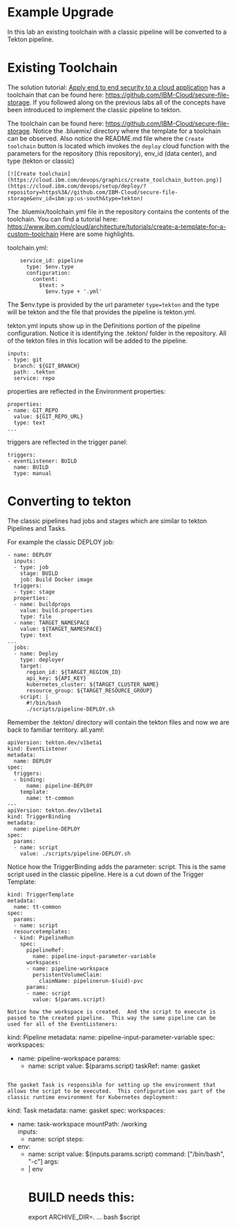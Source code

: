 # Example Upgrade
In this lab an existing toolchain with a classic pipeline will be converted to a Tekton pipeline.

# Existing Toolchain
The solution tutorial: [Apply end to end security to a cloud application](https://cloud.ibm.com/docs/tutorials?topic=solution-tutorials-cloud-e2e-security) has a toolchain that can be found here: https://github.com/IBM-Cloud/secure-file-storage.  If you followed along on the previous labs all of the concepts have been introduced to implement the classic pipeline to tekton.

The toolchain can be found here: https://github.com/IBM-Cloud/secure-file-storage.  Notice the .bluemix/ directory where the template for a toolchain can be observed.  Also notice the README.md file where the `Create toolchain` button is located which invokes the `deploy` cloud function with the parameters for the repository (this repository), env_id (data center), and type (tekton or classic)

```
[![Create toolchain](https://cloud.ibm.com/devops/graphics/create_toolchain_button.png)](https://cloud.ibm.com/devops/setup/deploy/?repository=https%3A//github.com/IBM-Cloud/secure-file-storage&env_id=ibm:yp:us-south&type=tekton)
```

The .bluemix/toolchain.yml file in the repository contains the contents of the toolchain.  You can find a tutorial here: https://www.ibm.com/cloud/architecture/tutorials/create-a-template-for-a-custom-toolchain  Here are some highlights.

toolchain.yml:
```
    service_id: pipeline
      type: $env.type
      configuration:
        content:
          $text: >
            $env.type + '.yml'

```

The $env.type is provided by the url parameter `type=tekton` and the type will be tekton and the file that provides the pipeline is tekton.yml.

tekton.yml inputs show up in the Definitions portion of the pipeline configuration.  Notice it is identifying the .tekton/ folder in the repository. All of the tekton files in this location will be added to the pipeline.
```
inputs:
- type: git
  branch: ${GIT_BRANCH}
  path: .tekton
  service: repo
```

properties are reflected in the Environment properties:
```
properties:
- name: GIT_REPO
  value: ${GIT_REPO_URL} 
  type: text 
...

```

triggers are reflected in the trigger panel:
```
triggers:
- eventListener: BUILD
  name: BUILD
  type: manual
```

# Converting to tekton
The classic pipelines had jobs and stages which are similar to tekton Pipelines and Tasks.

For example the classic DEPLOY job:
```
- name: DEPLOY
  inputs:
  - type: job
    stage: BUILD
    job: Build Docker image
  triggers:
  - type: stage
  properties:
  - name: buildprops
    value: build.properties
    type: file
  - name: TARGET_NAMESPACE
    value: ${TARGET_NAMESPACE}
    type: text
...
  jobs:
  - name: Deploy
    type: deployer
    target:
      region_id: ${TARGET_REGION_ID}
      api_key: ${API_KEY}
      kubernetes_cluster: ${TARGET_CLUSTER_NAME}
      resource_group: ${TARGET_RESOURCE_GROUP}
    script: |
      #!/bin/bash
      ./scripts/pipeline-DEPLOY.sh
```

Remember the .tekton/ directory will contain the tekton files and now we are back to familiar territory.  all.yaml:
```
apiVersion: tekton.dev/v1beta1
kind: EventListener
metadata:
  name: DEPLOY
spec:
  triggers:
  - binding:
      name: pipeline-DEPLOY
    template:
      name: tt-common
---
apiVersion: tekton.dev/v1beta1
kind: TriggerBinding
metadata:
  name: pipeline-DEPLOY
spec:
  params:
  - name: script
    value: ./scripts/pipeline-DEPLOY.sh
```

Notice how the TriggerBinding adds the parameter: script.  This is the same script used in the classic pipeline.  Here is a cut down of the Trigger Template:
```
kind: TriggerTemplate
metadata:
  name: tt-common
spec:
  params:
  - name: script
  resourcetemplates:
  - kind: PipelineRun
    spec:
      pipelineRef:
        name: pipeline-input-parameter-variable
      workspaces:
      - name: pipeline-workspace
        persistentVolumeClaim:
          claimName: pipelinerun-$(uid)-pvc
      params:
      - name: script
        value: $(params.script)

Notice how the workspace is created.  And the script to execute is passed to the created pipeline.  This way the same pipeline can be used for all of the EventListeners:
```
kind: Pipeline
metadata:
  name: pipeline-input-parameter-variable
spec:
  workspaces:
  - name: pipeline-workspace
  params:
    - name: script
      value: $(params.script)
    taskRef:
      name: gasket
```

The gasket Task is responsible for setting up the environment that allows the script to be executed.  This configuration was part of the classic runtime environment for Kubernetes deployment:
```
kind: Task
metadata:
  name: gasket
spec:
  workspaces:
  - name: task-workspace 
    mountPath: /working   
  inputs:
    - name: script
  steps:
  - env:
    - name: script
      value: $(inputs.params.script)
    command: ["/bin/bash", "-c"]
    args:
    - |
      env
      # BUILD needs this:
      export ARCHIVE_DIR=.
...
      bash $script

```
